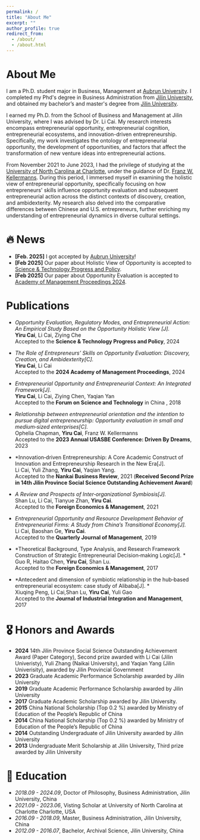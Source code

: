 ```yaml
---
permalink: /
title: "About Me"
excerpt: ""
author_profile: true
redirect_from: 
  - /about/
  - /about.html
---
```


<span class='anchor' id='about-me'></span>

# About Me
I am a Ph.D. student major in Business, Management at [Aubrun University](https://www.auburn.edu/). I completed my Phd's degree in Business Administration
from [Jilin University](https://www.jlu.edu.cn/), and obtained my bachelor’s and master's degree from [Jilin University](https://www.jlu.edu.cn/).

I earned my Ph.D. from the School of Business and Management at Jilin University, where I was advised by Dr. Li Cai. My research interests encompass entrepreneurial opportunity, entrepreneurial cognition, entrepreneurial ecosystems, and innovation-driven entrepreneurship. Specifically, my work investigates the ontology of entrepreneurial opportunity, the development of opportunities, and factors that affect the transformation of new venture ideas into entrepreneurial actions.

From November 2021 to June 2023, I had the privilege of studying at the [University of North Carolina at Charlotte](https://www.charlotte.edu/), under the guidance of Dr. [Franz W. Kellermanns](https://belkcollege.charlotte.edu/directory/franz-w-kellermanns/). During this period, I immersed myself in examining the holistic view of entrepreneurial opportunity, specifically focusing on how entrepreneurs' skills influence opportunity evaluation and subsequent entrepreneurial action across the distinct contexts of discovery, creation, and ambidexterity. My research also delved into the comparative differences between Chinese and U.S. entrepreneurs, further enriching my understanding of entrepreneurial dynamics in diverse cultural settings.

# 🔥 News
- **[Feb. 2025]** I got accepted by [Aubrun University](https://www.auburn.edu/)!
- **[Feb 2025]** Our paper about Holistic View of Opportunity is accepted to [Science & Technology Progress and Policy](https://www.kjjb.org/EN/top_access).
- **[Feb 2025]** Our paper about Opportunity Evaluation is accepted to [Academy
of Management Proceedings 2024](https://journals.aom.org/toc/amproc/2024/1).

# Publications
- *Opportunity Evaluation, Regulatory Modes, and Entrepreneurial Action: An Empirical Study Based on
the Opportunity Holistic View [J].*
  <br>
  **Yiru Cai**, Li Cai, Ziying Che
  <br>
  Accepted to the **Science & Technology Progress and Policy**, 2024
  <br>


- *The Role of Entrepreneurs’ Skills on Opportunity Evaluation: Discovery, Creation, and Ambidexterity[C].*
  <br>
  **Yiru Cai**, Li Cai
  <br>
  Accepted to the **2024 Academy of Management Proceedings**, 2024
  <br>

- *Entrepreneurial Opportunity and Entrepreneurial Context: An Integrated Framework[J].*
  <br>
  **Yiru Cai**, Li Cai, Ziying Chen, Yaqian Yan
  <br>
  Accepted to the **Forum on Science and Technology** in China , 2018
  <br>
  
- *Relationship between entrepreneurial orientation and the intention to pursue
digital entrepreneurship: Opportunity evaluation in small and medium‑sized enterprises[C].*
  <br>
  Ophelia Chapman, **Yiru Cai**, Franz W. Kellermanns
  <br>
  Accepted to the **2023 Annual USASBE Conference: Driven By Dreams**, 2023
  <br>

- *Innovation‑driven Entrepreneurship: A Core Academic Construct of Innovation and
Entrepreneurship Research in the New Era[J].
  <br>
 Li Cai, Yuli Zhang, **Yiru Cai**, Yaqian Yang. 
  <br>
  Accepted to the **Nankai Business Review**, 2021 (**Received Second Prize in 14th
Jilin Province Social Science Outstanding Achievement Award**)
  <br>
  
- *A Review and Prospects of Inter‑organizational Symbiosis[J].*
  <br>
  Shan Lu, Li Cai, Tianyue Zhan, **Yiru Cai**. 
  <br>
  Accepted to the **Foreign Economics & Management**, 2021
  <br>

- *Entrepreneurial Opportunity and Resource Development Behavior of Entrepreneurial Firms: A Study
from China’s Transitional Economy[J].*
  <br>
  Li Cai, Baoshan Ge, **Yiru Cai**.
  <br>
  Accepted to the **Quarterly Journal of Management**, 2019 
  <br>

- *Theoretical Background, Type Analysis, and Research Framework Construction of Strategic
Entrepreneurial Decision‑making Logic[J]. *
  <br>
 Guo R, Haitao Chen, **Yiru Cai**, Shan Lu. 
  <br>
  Accepted to the **Foreign Economics & Management**, 2017 
  <br>

- *Antecedent and dimension of symbiotic relationship in the hub‑based
entrepreneurial ecosystem: case study of Alibaba[J]. *
  <br>
 Xiuqing Peng, Li Cai,Shan Lu, **Yiru Cai**, Yuli Gao
  <br>
  Accepted to the **Journal of Industrial Integration and Management**, 2017 
  <br>
  

# 🎖 Honors and Awards
- **2024** 14th Jilin Province Social Science Outstanding Achievement Award (Paper Category), Second prize awarded with Li Cai
(Jilin Univeristy), Yuli Zhang (Naikai University), and Yaqian Yang (Jilin Univerisity), awarded by Jilin Provincial Government
- **2023** Graduate Academic Performance Scholarship awarded by Jilin University
- **2019** Graduate Academic Performance Scholarship awarded by Jilin University
- **2017** Graduate Academic Scholarship awarded by Jilin University.
- **2015** China National Scholarship (Top 0.2 %) awarded by Ministry of Education of the People’s Republic of China
- **2014** China National Scholarship (Top 0.2 %) awarded by Ministry of Education of the People’s Republic of China
- **2014** Outstanding Undergraduate of Jilin University awarded by Jilin University
- **2013** Undergraduate Merit Scholarship at Jilin University, Third prize awarded by Jilin University

# 📖 Education
- *2018.09 - 2024.09*, Doctor of Philosophy, Business Administration, Jilin University, China
- *2021.09 - 2023.06*, Visting Scholar at University of North Carolina at Charlotte Charlotte, USA
- *2016.09 - 2018.09*, Master, Business Administration, Jilin University, China
- *2012.09 - 2016.07*, Bachelor, Archival Science, Jilin University, China



